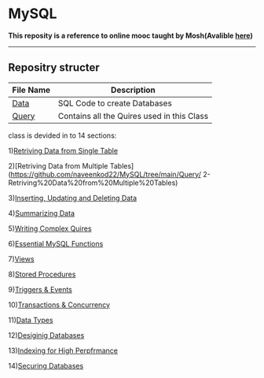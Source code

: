 # MySQL

 **This reposity is a reference to online mooc taught by Mosh(Avalible [here](https://codewithmosh.com/p/complete-sql-mastery))**

---

## Repositry structer

|  File Name |  Description |
|---|---|
| [Data]()  |  SQL Code to create Databases |
|  [Query]() |  Contains all the Quires used in this Class|  

class is devided in to 14 sections:

1)[Retriving Data from Single Table](https://github.com/naveenkod22/MySQL/tree/main/Query/1-Retriving%20Data%20from%20Single%20Table)

2)[Retriving Data from Multiple Tables](https://github.com/naveenkod22/MySQL/tree/main/Query/ 2-Retriving%20Data%20from%20Multiple%20Tables)

3)[Inserting, Updating and Deleting Data](https://github.com/naveenkod22/MySQL/tree/main/Query/3-Inserting%2C%20Updating%20and%20Deleting%20Data)

4)[Summarizing Data](https://github.com/naveenkod22/MySQL/tree/main/Query/4-Summarizing%20Data)

5)[Writing Complex Quires](https://github.com/naveenkod22/MySQL/tree/main/Query/5-%20Writing%20Complex%20Quires)

6)[Essential MySQL Functions](https://github.com/naveenkod22/MySQL/tree/main/Query/6-Essential%20MySQL%20Functions)

7)[Views](https://github.com/naveenkod22/MySQL/tree/main/Query/7-Views)

8)[Stored Procedures](https://github.com/naveenkod22/MySQL/tree/main/Query/8-Stored%20Procedures)

9)[Triggers & Events](https://github.com/naveenkod22/MySQL/tree/main/Query/9-Triggers%20%26%20Events)

10)[Transactions & Concurrency](https://github.com/naveenkod22/MySQL/tree/main/Query/10-Transactions%20%26%20Concurrency)

11)[Data Types](https://github.com/naveenkod22/MySQL/tree/main/Query/11-Data%20Types)

12)[Desiginig Databases](https://github.com/naveenkod22/MySQL/tree/main/Query/12-Desiginig%20Databases)

13)[Indexing for High Perpfrmance](https://github.com/naveenkod22/MySQL/tree/main/Query/13-Indexing%20for%20High%20Perpfrmance)

14)[Securing Databases](https://github.com/naveenkod22/MySQL/tree/main/Query/14-Securing%20Databases)